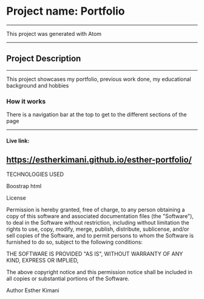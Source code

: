# Project name: Portfolio
--------------------------------------------------------------
This project was generated with Atom

--------------------------------------------------------------
## Project Description
--------------------------------------------------------------
This project showcases my portfolio, previous work done, my educational background and hobbies

### How it works

There is a navigation bar at the top to get to the different sections of the page

--------------------------------------------------------------
#### Live link:
https://estherkimani.github.io/esther-portfolio/
--------------------------------------------------------------

TECHNOLOGIES USED

Boostrap
html




License

Permission is hereby granted, free of charge, to any person obtaining a copy of this software and associated documentation files (the "Software"), to deal in the Software without restriction, including without limitation the rights to use, copy, modify, merge, publish, distribute, sublicense, and/or sell copies of the Software, and to permit persons to whom the Software is furnished to do so, subject to the following conditions:

THE SOFTWARE IS PROVIDED "AS IS", WITHOUT WARRANTY OF ANY KIND, EXPRESS OR IMPLIED,


The above copyright notice and this permission notice shall be included in all copies or substantial portions of the Software.

Author
Esther Kimani
